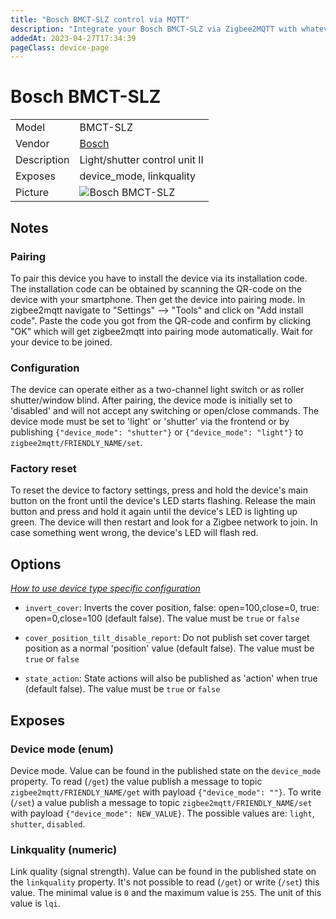 ```yaml
---
title: "Bosch BMCT-SLZ control via MQTT"
description: "Integrate your Bosch BMCT-SLZ via Zigbee2MQTT with whatever smart home infrastructure you are using without the vendor's bridge or gateway."
addedAt: 2023-04-27T17:34:39
pageClass: device-page
---
```


<!-- !!!! -->
<!-- ATTENTION: This file is auto-generated through docgen! -->
<!-- You can only edit the "Notes"-Section between the two comment lines "Notes BEGIN" and "Notes END". -->
<!-- Do not use h1 or h2 heading within "## Notes"-Section. -->
<!-- !!!! -->

# Bosch BMCT-SLZ

|     |     |
|-----|-----|
| Model | BMCT-SLZ  |
| Vendor  | [Bosch](/supported-devices/#v=Bosch)  |
| Description | Light/shutter control unit II |
| Exposes | device_mode, linkquality |
| Picture | ![Bosch BMCT-SLZ](https://www.zigbee2mqtt.io/images/devices/BMCT-SLZ.png) |


<!-- Notes BEGIN: You can edit here. Add "## Notes" headline if not already present. -->
## Notes

### Pairing
To pair this device you have to install the device via its installation code. The installation code can be obtained by scanning the QR-code on the device with your smartphone. Then get the device into pairing mode. In zigbee2mqtt navigate to  "Settings" --> "Tools" and click on "Add install code". Paste the code you got from the QR-code and confirm by clicking "OK" which will get zigbee2mqtt into pairing mode automatically. Wait for your device to be joined.

### Configuration
The device can operate either as a two-channel light switch or as roller shutter/window blind. After pairing, the device mode is initially set to 'disabled' and will not accept any switching or open/close commands. The device mode must be set to 'light' or 'shutter' via the frontend or by publishing `{"device_mode": "shutter"}` or `{"device_mode": "light"}` to `zigbee2mqtt/FRIENDLY_NAME/set`.

### Factory reset
To reset the device to factory settings, press and hold the device's main button on the front until the device's LED starts flashing. Release the main button and press and hold it again until the device's LED is lighting up green. The device will then restart and look for a Zigbee network to join. In case something went wrong, the device's LED will flash red.
<!-- Notes END: Do not edit below this line -->



## Options
*[How to use device type specific configuration](../guide/configuration/devices-groups.md#specific-device-options)*

* `invert_cover`: Inverts the cover position, false: open=100,close=0, true: open=0,close=100 (default false). The value must be `true` or `false`

* `cover_position_tilt_disable_report`: Do not publish set cover target position as a normal 'position' value (default false). The value must be `true` or `false`

* `state_action`: State actions will also be published as 'action' when true (default false). The value must be `true` or `false`


## Exposes

### Device mode (enum)
Device mode.
Value can be found in the published state on the `device_mode` property.
To read (`/get`) the value publish a message to topic `zigbee2mqtt/FRIENDLY_NAME/get` with payload `{"device_mode": ""}`.
To write (`/set`) a value publish a message to topic `zigbee2mqtt/FRIENDLY_NAME/set` with payload `{"device_mode": NEW_VALUE}`.
The possible values are: `light`, `shutter`, `disabled`.

### Linkquality (numeric)
Link quality (signal strength).
Value can be found in the published state on the `linkquality` property.
It's not possible to read (`/get`) or write (`/set`) this value.
The minimal value is `0` and the maximum value is `255`.
The unit of this value is `lqi`.

